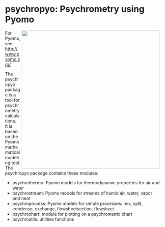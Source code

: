 # psychropyo:  Psychrometry using Pyomo
<img src="github.com/maajdl/psychropyo/blob/master/psychrometricchart.png" width="450" align="right"/>

For Pyomo, see:  http://www.pyomo.org/
   
The psychropyo package is a tool for psychrometry calculations.   
It is based on the Pyomo mathematical modeling tool.  
The psychropyo package contains these modules:

* psychrothermo: Pyomo models for thermodynamic properties for air and water   
* psychrostream: Pyomo models for streams of humid air, water, vapor and heat  
* psychroprocess: Pyomo models for simple processes: mix, split, condense, exchange, flowsheetsection, flowsheet    
* psychrochart: module for plotting on a psychrometric chart    
* psychroutils: utilities functions
